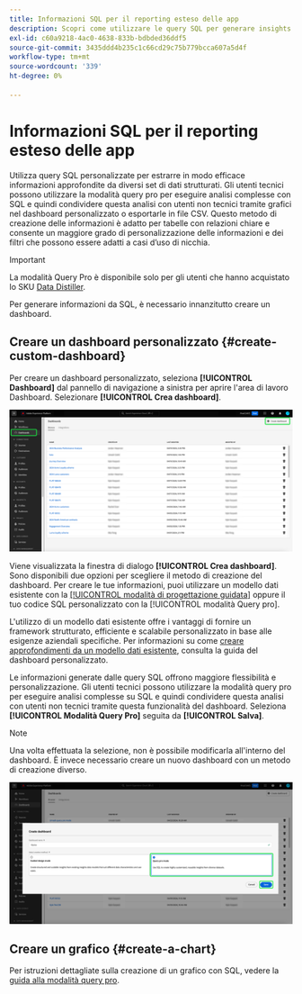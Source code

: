 ```yaml
---
title: Informazioni SQL per il reporting esteso delle app
description: Scopri come utilizzare le query SQL per generare insights per le dashboard personalizzate.
exl-id: c60a9218-4ac0-4638-833b-bdbded36ddf5
source-git-commit: 3435ddd4b235c1c66cd29c75b779bcca607a5d4f
workflow-type: tm+mt
source-wordcount: '339'
ht-degree: 0%

---
```


# Informazioni SQL per il reporting esteso delle app

Utilizza query SQL personalizzate per estrarre in modo efficace informazioni approfondite da diversi set di dati strutturati. Gli utenti tecnici possono utilizzare la modalità query pro per eseguire analisi complesse con SQL e quindi condividere questa analisi con utenti non tecnici tramite grafici nel dashboard personalizzato o esportarle in file CSV. Questo metodo di creazione delle informazioni è adatto per tabelle con relazioni chiare e consente un maggiore grado di personalizzazione delle informazioni e dei filtri che possono essere adatti a casi d’uso di nicchia.

>[!IMPORTANT]
>
>La modalità Query Pro è disponibile solo per gli utenti che hanno acquistato lo SKU [Data Distiller](../../../query-service/data-distiller/overview.md).

Per generare informazioni da SQL, è necessario innanzitutto creare un dashboard.

## Creare un dashboard personalizzato {#create-custom-dashboard}

Per creare un dashboard personalizzato, seleziona **[!UICONTROL Dashboard]** dal pannello di navigazione a sinistra per aprire l&#39;area di lavoro Dashboard. Selezionare **[!UICONTROL Crea dashboard]**.

![Inventario dashboard con dashboard di creazione evidenziato.](../../images/sql-insights/create-dashboard.png)

Viene visualizzata la finestra di dialogo **[!UICONTROL Crea dashboard]**. Sono disponibili due opzioni per scegliere il metodo di creazione del dashboard. Per creare le tue informazioni, puoi utilizzare un modello dati esistente con la [[!UICONTROL modalità di progettazione guidata]](../../user-defined-dashboards.md) oppure il tuo codice SQL personalizzato con la [!UICONTROL modalità Query pro].

<!-- Maybe reference Guided design mode in other places on UDD doc. -->

L&#39;utilizzo di un modello dati esistente offre i vantaggi di fornire un framework strutturato, efficiente e scalabile personalizzato in base alle esigenze aziendali specifiche. Per informazioni su come [creare approfondimenti da un modello dati esistente](../../user-defined-dashboards.md#create-widget), consulta la guida del dashboard personalizzato.

Le informazioni generate dalle query SQL offrono maggiore flessibilità e personalizzazione. Gli utenti tecnici possono utilizzare la modalità query pro per eseguire analisi complesse su SQL e quindi condividere questa analisi con utenti non tecnici tramite questa funzionalità del dashboard. Seleziona **[!UICONTROL Modalità Query Pro]** seguita da **[!UICONTROL Salva]**.

>[!NOTE]
>
>Una volta effettuata la selezione, non è possibile modificarla all&#39;interno del dashboard. È invece necessario creare un nuovo dashboard con un metodo di creazione diverso.

![La finestra di dialogo [!UICONTROL Crea dashboard] con Query Pro Mode e Salva evidenziata.](../../images/sql-insights/query-pro-mode.png)

## Creare un grafico {#create-a-chart}

Per istruzioni dettagliate sulla creazione di un grafico con SQL, vedere la [guida alla modalità query pro](../query-pro-mode/overview.md).
